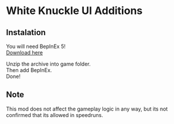 # White Knuckle UI Additions

## Instalation
You will need BepInEx 5!  
[Download here](https://github.com/bepinex/bepinex/releases/v5.4.23.2)

Unzip the archive into game folder.  
Then add BepInEx.  
Done!

## Note
This mod does not affect the gameplay logic in any way, but its not confirmed that its allowed in speedruns.